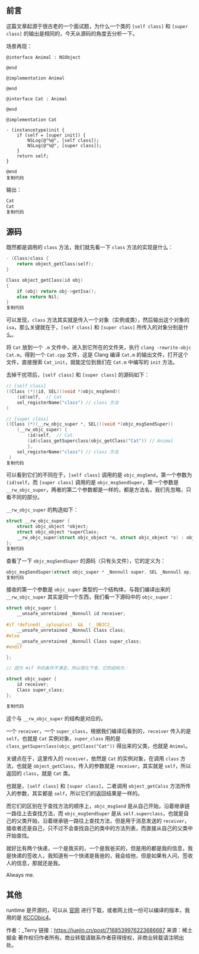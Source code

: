## 前言

这篇文章起源于很古老的一个面试题，为什么一个类的 `[self class]` 和 `[super class]` 的输出是相同的，今天从源码的角度去分析一下。

场景再现：

```objc
@interface Animal : NSObject

@end

@implementation Animal

@end

@interface Cat : Animal

@end

@implementation Cat

- (instancetype)init {
    if (self = [super init]) {
        NSLog(@"%@", [self class]);
        NSLog(@"%@", [super class]);
    }
    return self;
} 

@end
复制代码
```

输出：

```c
Cat
Cat
复制代码
```

## 源码

既然都是调用的 `class` 方法，我们就先看一下 `class` 方法的实现是什么：

```c
- (Class)class {
    return object_getClass(self);
}

Class object_getClass(id obj)
{
    if (obj) return obj->getIsa();
    else return Nil;
}
复制代码
```

可以发现，`class` 方法其实就是传入一个对象（实例或类），然后输出这个对象的 `isa`，那么关键就在于，`[self class]` 和 `[super class]` 所传入的对象分别是什么。

将 `Cat` 放到一个 `.m` 文件中，进入到它所在的文件夹，执行 `clang -rewrite-objc Cat.m`，得到一个 `Cat.cpp` 文件，这是 Clang 编译 `Cat.m` 的输出文件，打开这个文件，直接搜索 `Cat_init`，就能定位到我们在 `Cat.m` 中编写的 `init` 方法。

去掉干扰项后，`[self class]` 和 `[super class]` 的源码如下：

```c
// [self class]
((Class (*)(id, SEL))(void *)objc_msgSend)(
    (id)self,  // Cat
    sel_registerName("class") // class 方法
)

// [super class]
((Class (*)(__rw_objc_super *, SEL))(void *)objc_msgSendSuper)(
    (__rw_objc_super) {
        (id)self,  // Cat
        (id)class_getSuperclass(objc_getClass("Cat")) // Animal
        },
    sel_registerName("class") // class 方法
 )
复制代码
```

可以看到它们的不同在于，`[self class]` 调用的是 `objc_msgSend`，第一个参数为 `(id)self`，而 `[super class]` 调用的是 `objc_msgSendSuper`，第一个参数是 `__rw_objc_super`，两者的第二个参数都是一样的，都是方法名，我们先忽略，只看不同的部分。

`__rw_objc_super` 的构造如下：

```c
struct __rw_objc_super { 
	struct objc_object *object; 
	struct objc_object *superClass; 
	__rw_objc_super(struct objc_object *o, struct objc_object *s) : object(o), superClass(s) {} 
};
复制代码
```

查看了一下 `objc_msgSendSuper` 的源码（只有头文件），它的定义为：

```c
objc_msgSendSuper(struct objc_super * _Nonnull super, SEL _Nonnull op, ...)
复制代码
```

接收的第一个参数是 `objc_super` 类型的一个结构体，与我们编译出来的 `__rw_objc_super` 其实是同一个东西，我们看一下源码中的 `objc_super`：

```c
struct objc_super {
    __unsafe_unretained _Nonnull id receiver;
    
#if !defined(__cplusplus)  &&  !__OBJC2__
    __unsafe_unretained _Nonnull Class class;
#else
    __unsafe_unretained _Nonnull Class super_class;
#endif

};

// 因为 #if 中的条件不满足，所以简化下来，它的结构为：

struct objc_super {
    id receiver;  
    Class super_class;
};

复制代码
```

这个与 `__rw_objc_super` 的结构是对应的。

一个 `receiver`，一个 `super_class`，根据我们编译后看到的，`receiver` 传入的是 `self`，也就是 `Cat` 实例对象，`super_class` 用的是 `class_getSuperclass(objc_getClass("Cat"))` 得出来的父类，也就是 `Animal`。

关键点在于，这里传入的 `receiver`，依然是 `Cat` 的实例对象，在调用 `class` 方法，也就是 `object_getClass`，传入的参数就是 `receiver`，其实就是 `self`，所以返回的 `class`，就是 `Cat` 类。

也就是，`[self class]` 和 `[super class]`，二者调用 `object_getCalss` 方法所传入的参数，其实都是 `self`，所以它们的返回结果是一样的。

而它们的区别在于查找方法的顺序上，`objc_msgSend` 是从自己开始，沿着继承链一路往上去查找方法，而 `objc_msgSendSuper` 是从 `self.superclass`，也就是自己的父类开始，沿着继承链一路往上查找方法，但是用于消息发送的 `receiver`，接收者还是自己，只不过不会查找自己的类中的方法列表，而直接从自己的父类中开始查找。

就好比有两个快递，一个是我买的，一个是我爸买的，但是用的都是我的信息，我是快递的签收人，我知道有一个快递是我爸的，我会给他，但是如果有人问，签收人的信息，那就还是我。

Always me.

## 其他

runtime 是开源的，可以从 [官网](https://link.juejin.cn?target=https%3A%2F%2Fopensource.apple.com%2Fsource%2Fobjc4%2F) 进行下载，或者网上找一份可以编译的版本，我用的是 [KCCObjc4](https://link.juejin.cn?target=https%3A%2F%2Fgithub.com%2FLGCooci%2FKCCbjc4_debug)。



作者：_Terry
链接：https://juejin.cn/post/7168539976223686687
来源：稀土掘金
著作权归作者所有。商业转载请联系作者获得授权，非商业转载请注明出处。